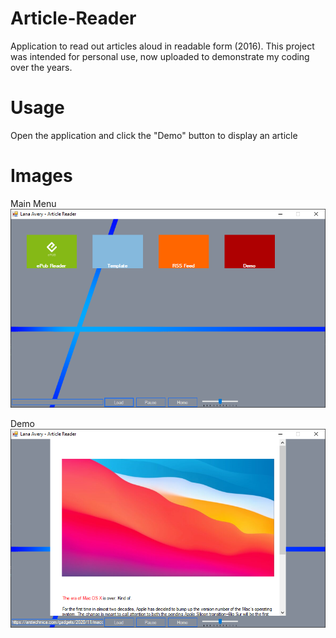 # Article-Reader
Application to read out articles aloud in readable form (2016). This project was intended for personal use, now uploaded to demonstrate my coding over the years.

# Usage
Open the application and click the "Demo" button to display an article

# Images
Main Menu
![Main Menu](https://github.com/MemeGoddess/Article-Reader/blob/main/ArticleReader/Images/MainMenu.png?raw=true)

Demo
![Demo](https://github.com/MemeGoddess/Article-Reader/blob/main/ArticleReader/Images/Demo.png?raw=true)
